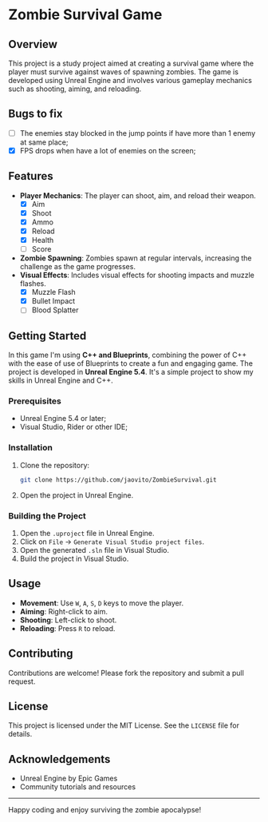 # Zombie Survival Game

## Overview

This project is a study project aimed at creating a survival game where the player must survive against waves of spawning zombies. The game is developed using Unreal Engine and involves various gameplay mechanics such as shooting, aiming, and reloading.

## Bugs to fix
- [ ] The enemies stay blocked in the jump points if have more than 1 enemy at same place;
- [x] FPS drops when have a lot of enemies on the screen;

## Features

- **Player Mechanics**: The player can shoot, aim, and reload their weapon.
  - [x] Aim
  - [x] Shoot
  - [x] Ammo
  - [x] Reload
  - [x] Health
  - [ ] Score
- **Zombie Spawning**: Zombies spawn at regular intervals, increasing the challenge as the game progresses.
- **Visual Effects**: Includes visual effects for shooting impacts and muzzle flashes.
  - [x] Muzzle Flash
  - [x] Bullet Impact
  - [ ] Blood Splatter

## Getting Started
In this game I'm using **C++ and Blueprints**, combining the power of C++ with the ease of use of Blueprints to create a fun and engaging game. The project is developed in **Unreal Engine 5.4**. It's a simple project to show my skills in Unreal Engine and C++.

### Prerequisites

- Unreal Engine 5.4 or later;
- Visual Studio, Rider or other IDE;

### Installation

1. Clone the repository:
   ```sh
   git clone https://github.com/jaovito/ZombieSurvival.git
   ```
2. Open the project in Unreal Engine.

### Building the Project

1. Open the `.uproject` file in Unreal Engine.
2. Click on `File` -> `Generate Visual Studio project files`.
3. Open the generated `.sln` file in Visual Studio.
4. Build the project in Visual Studio.

## Usage

- **Movement**: Use `W`, `A`, `S`, `D` keys to move the player.
- **Aiming**: Right-click to aim.
- **Shooting**: Left-click to shoot.
- **Reloading**: Press `R` to reload.

## Contributing

Contributions are welcome! Please fork the repository and submit a pull request.

## License

This project is licensed under the MIT License. See the `LICENSE` file for details.

## Acknowledgements

- Unreal Engine by Epic Games
- Community tutorials and resources

---

Happy coding and enjoy surviving the zombie apocalypse!